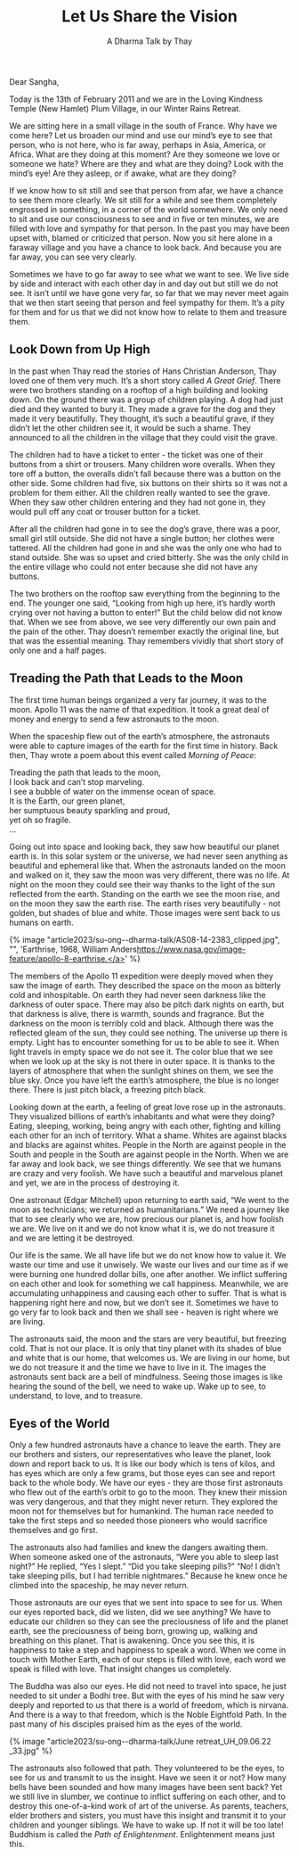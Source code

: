﻿---
title: Let Us Share the Vision
author: A Dharma Talk by Thay
---

Dear Sangha,

Today is the 13th of February 2011 and we are in the Loving Kindness Temple (New Hamlet) Plum Village, in our Winter Rains Retreat.

We are sitting here in a small village in the south of France. Why have we come here? Let us broaden our mind and use our mind’s eye to see that person, who is not here, who is far away, perhaps in Asia, America, or Africa. What are they doing at this moment? Are they someone we love or someone we hate? Where are they and what are they doing? Look with the mind’s eye! Are they asleep, or if awake, what are they doing?

If we know how to sit still and see that person from afar, we have a chance to see them more clearly. We sit still for a while and see them completely engrossed in something, in a corner of the world somewhere. We only need to sit and use our consciousness to see and in five or ten minutes, we are filled with love and sympathy for that person. In the past you may have been upset with, blamed or criticized that person. Now you sit here alone in a faraway village and you have a chance to look back. And because you are far away, you can see very clearly.

Sometimes we have to go far away to see what we want to see. We live side by side and interact with each other day in and day out but still we do not see. It isn’t until we have gone very far, so far that we may never meet again that we then start seeing that person and feel sympathy for them. It’s a pity for them and for us that we did not know how to relate to them and treasure them.

## Look Down from Up High

In the past when Thay read the stories of Hans Christian Anderson, Thay loved one of them very much. It’s a short story called *A Great Grief*. There were two brothers standing on a rooftop of a high building and looking down. On the ground there was a group of children playing. A dog had just died and they wanted to bury it. They made a grave for the dog and they made it very beautifully. They thought, it’s such a beautiful grave, if they didn’t let the other children see it, it would be such a shame. They announced to all the children in the village that they could visit the grave.

The children had to have a ticket to enter - the ticket was one of their buttons from a shirt or trousers. Many children wore overalls. When they tore off a button, the overalls didn’t fall because there was a button on the other side. Some children had five, six buttons on their shirts so it was not a problem for them either. All the children really wanted to see the grave. When they saw other children entering and they had not gone in, they would pull off any coat or trouser button for a ticket.

After all the children had gone in to see the dog’s grave, there was a poor, small girl still outside. She did not have a single button; her clothes were tattered. All the children had gone in and she was the only one who had to stand outside. She was so upset and cried bitterly. She was the only child in the entire village who could not enter because she did not have any buttons.

The two brothers on the rooftop saw everything from the beginning to the end. The younger one said, “Looking from high up here, it’s hardly worth crying over not having a button to enter!” But the child below did not know that. When we see from above, we see very differently our own pain and the pain of the other. Thay doesn’t remember exactly the original line, but that was the essential meaning. Thay remembers vividly that short story of only one and a half pages.

## Treading the Path that Leads to the Moon

The first time human beings organized a very far journey, it was to the moon. Apollo 11 was the name of that expedition. It took a great deal of money and energy to send a few astronauts to the moon.

When the spaceship flew out of the earth’s atmosphere, the astronauts were able to capture images of the earth for the first time in history. Back then, Thay wrote a poem about this event called *Morning of Peace*:

<div class="verse"><p>Treading the path that leads to the moon,<br/>
I look back and can’t stop marveling.<br/>
I see a bubble of water on the immense ocean of space.<br/>
It is the Earth, our green planet,<br/>
her sumptuous beauty sparkling and proud,<br/>
yet oh so fragile.<br/>
…</p></div>

Going out into space and looking back, they saw how beautiful our planet earth is. In this solar system or the universe, we had never seen anything as beautiful and ephemeral like that. When the astronauts landed on the moon and walked on it, they saw the moon was very different, there was no life. At night on the moon they could see their way thanks to the light of the sun reflected from the earth. Standing on the earth we see the moon rise, and on the moon they saw the earth rise. The earth rises very beautifully - not golden, but shades of blue and white. Those images were sent back to us humans on earth.

{% image "article2023/su-ong--dharma-talk/AS08-14-2383_clipped.jpg", "", 'Earthrise, 1968, William Anders<a class="note" href="https://www.nasa.gov/image-feature/apollo-8-earthrise">https://www.nasa.gov/image-feature/apollo-8-earthrise.</a>' %}

The members of the Apollo 11 expedition were deeply moved when they saw the image of earth. They described the space on the moon as bitterly cold and inhospitable. On earth they had never seen darkness like the darkness of outer space. There may also be pitch dark nights on earth, but that darkness is alive, there is warmth, sounds and fragrance. But the darkness on the moon is terribly cold and black. Although there was the reflected gleam of the sun, they could see nothing. The universe up there is empty. Light has to encounter something for us to be able to see it. When light travels in empty space we do not see it. The color blue that we see when we look up at the sky is not there in outer space. It is thanks to the layers of atmosphere that when the sunlight shines on them, we see the blue sky. Once you have left the earth’s atmosphere, the blue is no longer there. There is just pitch black, a freezing pitch black.

Looking down at the earth, a feeling of great love rose up in the astronauts. They visualized billions of earth’s inhabitants and what were they doing? Eating, sleeping, working, being angry with each other, fighting and killing each other for an inch of territory. What a shame. Whites are against blacks and blacks are against whites. People in the North are against people in the South and people in the South are against people in the North. When we are far away and look back, we see things differently. We see that we humans are crazy and very foolish. We have such a beautiful and marvelous planet and yet, we are in the process of destroying it.

One astronaut (Edgar Mitchell) upon returning to earth said, “We went to the moon as technicians; we returned as humanitarians.” We need a journey like that to see clearly who we are, how precious our planet is, and how foolish we are. We live on it and we do not know what it is, we do not treasure it and we are letting it be destroyed.

Our life is the same. We all have life but we do not know how to value it. We waste our time and use it unwisely. We waste our lives and our time as if we were burning one hundred dollar bills, one after another. We inflict suffering on each other and look for something we call happiness. Meanwhile, we are accumulating unhappiness and causing each other to suffer. That is what is happening right here and now, but we don’t see it. Sometimes we have to go very far to look back and then we shall see - heaven is right where we are living.

The astronauts said, the moon and the stars are very beautiful, but freezing cold. That is not our place. It is only that tiny planet with its shades of blue and white that is our home, that welcomes us. We are living in our home, but we do not treasure it and the time we have to live in it. The images the astronauts sent back are a bell of mindfulness. Seeing those images is like hearing the sound of the bell, we need to wake up. Wake up to see, to understand, to love, and to treasure.

## Eyes of the World

Only a few hundred astronauts have a chance to leave the earth. They are our brothers and sisters, our representatives who leave the planet, look down and report back to us. It is like our body which is tens of kilos, and has eyes which are only a few grams, but those eyes can see and report back to the whole body. We have our eyes - they are those first astronauts who flew out of the earth’s orbit to go to the moon. They knew their mission was very dangerous, and that they might never return. They explored the moon not for themselves but for humankind. The human race needed to take the first steps and so needed those pioneers who would sacrifice themselves and go first.

The astronauts also had families and knew the dangers awaiting them. When someone asked one of the astronauts, “Were you able to sleep last night?” He replied, “Yes I slept.” “Did you take sleeping pills?” “No! I didn’t take sleeping pills, but I had terrible nightmares.” Because he knew once he climbed into the spaceship, he may never return.

Those astronauts are our eyes that we sent into space to see for us. When our eyes reported back, did we listen, did we see anything? We have to educate our children so they can see the preciousness of life and the planet earth, see the preciousness of being born, growing up, walking and breathing on this planet. That is awakening. Once you see this, it is happiness to take a step and happiness to speak a word. When we come in touch with Mother Earth, each of our steps is filled with love, each word we speak is filled with love. That insight changes us completely.

The Buddha was also our eyes. He did not need to travel into space, he just needed to sit under a Bodhi tree. But with the eyes of his mind he saw very deeply and reported to us that there is a world of freedom, which is nirvana. And there is a way to that freedom, which is the Noble Eightfold Path. In the past many of his disciples praised him as the eyes of the world.

{% image "article2023/su-ong--dharma-talk/June retreat_UH_09.06.22 _33.jpg" %}

The astronauts also followed that path. They volunteered to be the eyes, to see for us and transmit to us the insight. Have we seen it or not? How many bells have been sounded and how many images have been sent back? Yet we still live in slumber, we continue to inflict suffering on each other, and to destroy this one-of-a-kind work of art of the universe. As parents, teachers, elder brothers and sisters, you must have this insight and transmit it to your children and younger siblings. We have to wake up. If not it will be too late! Buddhism is called the *Path of Enlightenment*. Enlightenment means just this.
